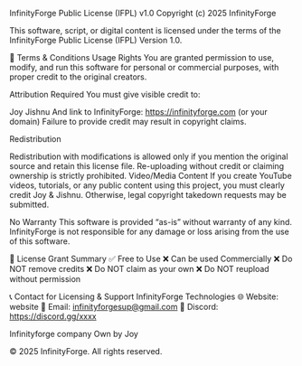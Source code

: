 InfinityForge Public License (IFPL) v1.0
Copyright (c) 2025 InfinityForge

This software, script, or digital content is licensed under the terms of the InfinityForge Public License (IFPL) Version 1.0.

📜 Terms & Conditions
Usage Rights
You are granted permission to use, modify, and run this software for personal or commercial purposes, with proper credit to the original creators.

Attribution Required
You must give visible credit to:

Joy
Jishnu
And link to InfinityForge: https://infinityforge.com (or your domain)
Failure to provide credit may result in copyright claims.

Redistribution

Redistribution with modifications is allowed only if you mention the original source and retain this license file.
Re-uploading without credit or claiming ownership is strictly prohibited.
Video/Media Content
If you create YouTube videos, tutorials, or any public content using this project, you must clearly credit Joy & Jishnu.
Otherwise, legal copyright takedown requests may be submitted.

No Warranty
This software is provided “as-is” without warranty of any kind. InfinityForge is not responsible for any damage or loss arising from the use of this software.

🔐 License Grant Summary
✅ Free to Use
❌ Can be used Commercially
❌ Do NOT remove credits
❌ Do NOT claim as your own
❌ Do NOT reupload without permission

📞 Contact for Licensing & Support
InfinityForge Technologies
🌐 Website: website
📧 Email: infinityforgesup@gmail.com
💬 Discord: https://discord.gg/xxxx

Infinityforge company Own by Joy

© 2025 InfinityForge. All rights reserved.
